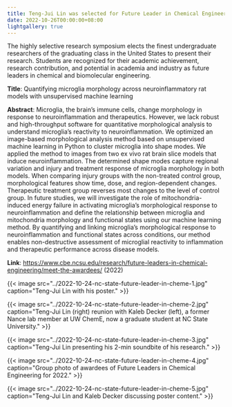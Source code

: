 ```yaml
---
title: Teng-Jui Lin was selected for Future Leader in Chemical Engineering Award and presented his research at the award symposium.
date: 2022-10-26T00:00:00+08:00
lightgallery: true
---
```


The highly selective research symposium elects the finest undergraduate researchers of the graduating class in the United States to present their research. Students are recognized for their academic achievement, research contribution, and potential in academia and industry as future leaders in chemical and biomolecular engineering.

**Title**: Quantifying microglia morphology across neuroinflammatory rat models with unsupervised machine learning

**Abstract**: Microglia, the brain’s immune cells, change morphology in response to neuroinflammation and therapeutics. However, we lack robust and high-throughput software for quantitative morphological analysis to understand microglia’s reactivity to neuroinflammation. We optimized an image-based morphological analysis method based on unsupervised machine learning in Python to cluster microglia into shape modes. We applied the method to images from two ex vivo rat brain slice models that induce neuroinflammation. The determined shape modes capture regional variation and injury and treatment response of microglia morphology in both models. When comparing injury groups with the non-treated control group, morphological features show time, dose, and region-dependent changes. Therapeutic treatment group reverses most changes to the level of control group. In future studies, we will investigate the role of mitochondria-induced energy failure in activating microglia’s morphological response to neuroinflammation and define the relationship between microglia and mitochondria morphology and functional states using our machine learning method. By quantifying and linking microglia’s morphological response to neuroinflammation and functional states across conditions, our method enables non-destructive assessment of microglial reactivity to inflammation and therapeutic performance across disease models.

**Link**: <https://www.cbe.ncsu.edu/research/future-leaders-in-chemical-engineering/meet-the-awardees/> (2022)

{{< image src="../2022-10-24-nc-state-future-leader-in-cheme-1.jpg" caption="Teng-Jui Lin with his poster." >}}

{{< image src="../2022-10-24-nc-state-future-leader-in-cheme-2.jpg" caption="Teng-Jui Lin (right) reunion with Kaleb Decker (left), a former Nance lab member at UW ChemE, now a graduate student at NC State University." >}}

{{< image src="../2022-10-24-nc-state-future-leader-in-cheme-3.jpg" caption="Teng-Jui Lin presenting his 2-min soundbite of his research." >}}

{{< image src="../2022-10-24-nc-state-future-leader-in-cheme-4.jpg" caption="Group photo of awardees of Future Leaders in Chemical Engineering for 2022." >}}

{{< image src="../2022-10-24-nc-state-future-leader-in-cheme-5.jpg" caption="Teng-Jui Lin and Kaleb Decker discussing poster content." >}}
